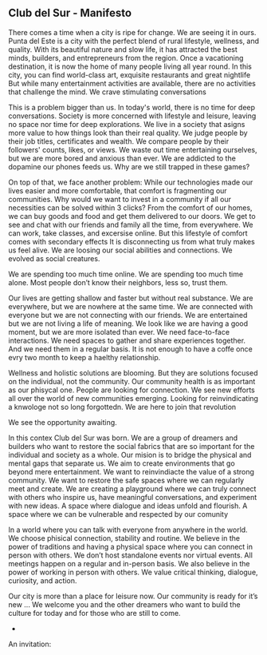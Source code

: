 ## Club del Sur - Manifesto

There comes a time when a city is ripe for change.
We are seeing it in ours.
Punta del Este is a city with the perfect blend of rural lifestyle, wellness, and quality.
With its beautiful nature and slow life, it has attracted the best minds, builders, and entrepreneurs from the region.
Once a vacationing destination, it is now the home of many people living all year round.
In this city, you can find world-class art, exquisite restaurants and great nightlife
But while many entertainment activities are available, there are no activities that challenge the mind.
We crave stimulating conversations

This is a problem bigger than us.
In today's world, there is no time for deep conversations.
Society is more concerned with lifestyle and leisure, leaving no space nor time for deep explorations.
We live in a society that asigns more value to how things look than their real quality.
We judge people by their job titles, certificates and wealth.
We compare people by their followers' counts, likes, or views. 
We waste out time entertaining ourselves, but we are more bored and anxious than ever.
We are addicted to the dopamine our phones feeds us. 
Why are we still trapped in these games?

On top of that, we face another problem: 
While our technologies made our lives easier and more comfortable, that comfort is fragmenting our communities.
Why would we want to invest in a community if all our necessities can be solved within 3 clicks?
From the comfort of our homes, we can buy goods and food and get them delivered to our doors.
We get to see and chat with our friends and family all the time, from everywhere.
We can work, take classes, and excersise online.
But this lifestyle of comfort comes with secondary effects 
It is disconnecting us from what truly makes us feel alive.
We are loosing our social abilities and connections.
We evolved as social creatures.

We are spending too much time online. 
We are spending too much time alone.
Most people don’t know their neighbors, less so, trust them.

Our lives are getting shallow and faster but without real substance.
We are everywhere, but we are nowhere at the same time.
We are connected with everyone but we are not connecting with our friends.
We are entertained but we are not living a life of meaning.
We look like we are having a good moment, but we are more isolated than ever.
We need face-to-face interactions.
We need spaces to gather and share experiences together.
And we need them in a regular basis.
It is not enough to have a coffe once evry two month to keep a haelthy relationship.

Wellness and holistic solutions are blooming. 
But they are solutions focused on the individual, not the community.
Our community health is as important as our phisycal one.
People are looking for connection.
We see new efforts all over the world of new communities emerging.
Looking for reinvindicating a knwologe not so long forgottedn.
We are here to join that revolution

We see the opportunity awaiting.

In this contex Club del Sur was born.
We are a group of dreamers and builders who want to restore the social fabrics that are so important for the individual and society as a whole.
Our mision is to bridge the physical and mental gaps that separate us.
We aim to create environments that go beyond mere entertainment.
We want to reinvindiacte the value of a strong community.
We want to restore the safe spaces where we can regularly meet and create.
We are creating a playground where we can truly connect with others who inspire us, have meaningful conversations, and experiment with new ideas.
A space where dialogue and ideas unfold and flourish.
A space where we can be vulnerable and respected by our comunity

In a world where you can talk with everyone from anywhere in the world.
We choose phisical connection, stability and routine.
We believe in the power of traditions and having a physical space where you can connect in person with others.
We don’t host standalone events nor virtual events.
All meetings happen on a regular and in-person basis.
We also believe in the power of working in person with others.
We value critical thinking, dialogue, curiosity, and action.

Our city is more than a place for leisure now.
Our community is ready for it’s new ... 
We welcome you and the other dreamers who want to build the culture for today and for those who are still to come.


*

An invitation:

